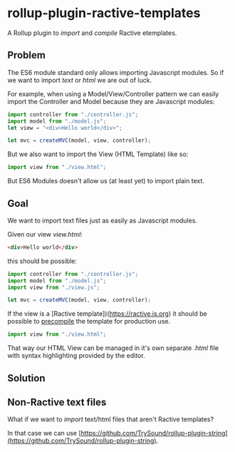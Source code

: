 # rollup-plugin-ractive-templates

A Rollup plugin to *import* and *compile* Ractive etemplates.

## Problem
The ES6 module standard only allows importing Javascript modules. So if we want to import *text* or *html* we are out of luck.

For example, when using a Model/View/Controller pattern we can easily import the Controller and Model because they are Javascript modules:

```js
import controller from "./controller.js";
import model from "./model.js";
let view = "<div>Hello world</div>";

let mvc = createMVC(model, view, controller);
```

But we also want to import the View (HTML Template) like so:

```js
import view from "./view.html";
```

But ES6 Modules doesn't allow us (at least yet) to import plain text.

## Goal

We want to import text files just as easily as Javascript modules.

Given our view *view.html*:
```html
<div>Hello world</div>
```

this should be possible:
```js
import controller from "./controller.js";
import model from "./model.js";
import view from "./view.js";

let mvc = createMVC(model, view, controller);
```

If the view is a [Ractive template])(https://ractive.js.org) it should be possible to [precompile](https://ractive.js.org/api/parse/) the template for production use.

```js
import view from "./view.html";
```

That way our HTML View can be managed in it's own separate *.html* file with syntax highlighting provided by the editor.

## Solution

## Non-Ractive text files

What if we want to *import* text/html files that aren't Ractive templates?

In that case we can use [https://github.com/TrySound/rollup-plugin-string](https://github.com/TrySound/rollup-plugin-string).





